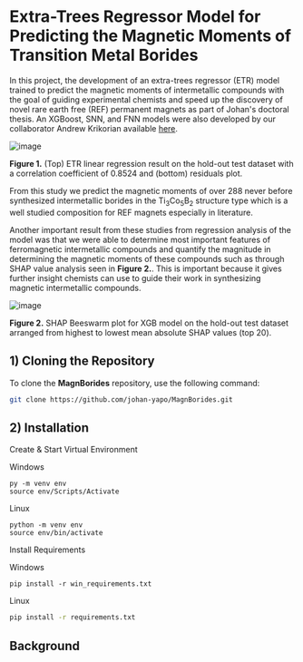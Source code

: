 # Extra-Trees Regressor Model for Predicting the Magnetic Moments of Transition Metal Borides

In this project, the development of an extra-trees regressor (ETR) model trained to predict the magnetic moments of intermetallic compounds with the goal of guiding experimental chemists and speed up the discovery of novel rare earth free (REF) permanent magnets as part of Johan's doctoral thesis. An XGBoost, SNN, and FNN models were also developed by our collaborator Andrew Krikorian available [here](https://github.com/andykr1k/ChemML).

![image](https://github.com/user-attachments/assets/e71bd4e3-fb66-4e7a-a951-ed0252eba9cd)

**Figure 1.** (Top) ETR linear regression result on the hold-out test dataset with a correlation coefficient of 0.8524 and (bottom) residuals plot.

From this study we predict the magnetic moments of over 288 never before synthesized intermetallic borides in the Ti<sub>3</sub>Co<sub>5</sub>B<sub>2</sub> structure type which is a well studied composition for REF magnets especially in literature.

Another important result from these studies from regression analysis of the model was that we were able to determine most important features of ferromagnetic intermetallic compounds and quantify the magnitude in determining the magnetic moments of these compounds such as through SHAP value analysis seen in **Figure 2.**. This is important because it gives further insight chemists can use to guide their work in synthesizing magnetic intermetallic compounds.

![image](https://github.com/user-attachments/assets/8f02bdae-f46b-4537-84e7-688adfadc08c)

**Figure 2.** SHAP Beeswarm plot for XGB model on the hold-out test dataset arranged from highest to lowest mean absolute SHAP values (top 20). 

## 1) Cloning the Repository

To clone the **MagnBorides** repository, use the following command:

```sh
git clone https://github.com/johan-yapo/MagnBorides.git
```
## 2) Installation
Create & Start Virtual Environment

Windows
```
py -m venv env
source env/Scripts/Activate
```
Linux
```
python -m venv env
source env/bin/activate
```
Install Requirements

Windows
```
pip install -r win_requirements.txt
```
Linux
```sh
pip install -r requirements.txt
```
## Background



